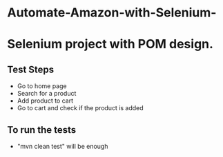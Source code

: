# Automate-Amazon-with-Selenium-


# Selenium project with POM design.

## Test Steps 

- Go to home page
- Search for a product
- Add product to cart
- Go to cart and check if the product is added


## To run the tests

- "mvn clean test" will be enough


